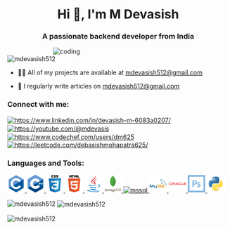 <h1 align="center">Hi 👋, I'm M Devasish</h1>
<h3 align="center">A passionate backend developer from India</h3>
<img align="right" width=400 alt="coding" src=" https://images.app.goo.gl/9oJnG69Zk2igoKaf6">

<p align="left"> <img src="https://komarev.com/ghpvc/?username=mdevasish512&label=Profile%20views&color=0e75b6&style=flat" alt="mdevasish512" /> </p>

- 👨‍💻 All of my projects are available at [mdevasish512@gmail.com](mdevasish512@gmail.com)

- 📝 I regularly write articles on [mdevasish512@gmail.com](mdevasish512@gmail.com)

<h3 align="left">Connect with me:</h3>
<p align="left">
<a href="https://linkedin.com/in/https://www.linkedin.com/in/devasish-m-6083a0207/" target="blank"><img align="center" src="https://raw.githubusercontent.com/rahuldkjain/github-profile-readme-generator/master/src/images/icons/Social/linked-in-alt.svg" alt="https://www.linkedin.com/in/devasish-m-6083a0207/" height="30" width="40" /></a>
<a href="https://www.youtube.com/c/https://youtube.com/@mdevasis" target="blank"><img align="center" src="https://raw.githubusercontent.com/rahuldkjain/github-profile-readme-generator/master/src/images/icons/Social/youtube.svg" alt="https://youtube.com/@mdevasis" height="30" width="40" /></a>
<a href="https://www.codechef.com/users/https://www.codechef.com/users/dm625" target="blank"><img align="center" src="https://cdn.jsdelivr.net/npm/simple-icons@3.1.0/icons/codechef.svg" alt="https://www.codechef.com/users/dm625" height="30" width="40" /></a>
<a href="https://www.leetcode.com/https://leetcode.com/debasishmohapatra625/" target="blank"><img align="center" src="https://raw.githubusercontent.com/rahuldkjain/github-profile-readme-generator/master/src/images/icons/Social/leet-code.svg" alt="https://leetcode.com/debasishmohapatra625/" height="30" width="40" /></a>
</p>

<h3 align="left">Languages and Tools:</h3>
<p align="left"> <a href="https://www.cprogramming.com/" target="_blank" rel="noreferrer"> <img src="https://raw.githubusercontent.com/devicons/devicon/master/icons/c/c-original.svg" alt="c" width="40" height="40"/> </a> <a href="https://www.w3schools.com/cpp/" target="_blank" rel="noreferrer"> <img src="https://raw.githubusercontent.com/devicons/devicon/master/icons/cplusplus/cplusplus-original.svg" alt="cplusplus" width="40" height="40"/> </a> <a href="https://www.w3schools.com/css/" target="_blank" rel="noreferrer"> <img src="https://raw.githubusercontent.com/devicons/devicon/master/icons/css3/css3-original-wordmark.svg" alt="css3" width="40" height="40"/> </a> <a href="https://www.w3.org/html/" target="_blank" rel="noreferrer"> <img src="https://raw.githubusercontent.com/devicons/devicon/master/icons/html5/html5-original-wordmark.svg" alt="html5" width="40" height="40"/> </a> <a href="https://www.java.com" target="_blank" rel="noreferrer"> <img src="https://raw.githubusercontent.com/devicons/devicon/master/icons/java/java-original.svg" alt="java" width="40" height="40"/> </a> <a href="https://www.mongodb.com/" target="_blank" rel="noreferrer"> <img src="https://raw.githubusercontent.com/devicons/devicon/master/icons/mongodb/mongodb-original-wordmark.svg" alt="mongodb" width="40" height="40"/> </a> <a href="https://www.microsoft.com/en-us/sql-server" target="_blank" rel="noreferrer"> <img src="https://www.svgrepo.com/show/303229/microsoft-sql-server-logo.svg" alt="mssql" width="40" height="40"/> </a> <a href="https://www.mysql.com/" target="_blank" rel="noreferrer"> <img src="https://raw.githubusercontent.com/devicons/devicon/master/icons/mysql/mysql-original-wordmark.svg" alt="mysql" width="40" height="40"/> </a> <a href="https://www.oracle.com/" target="_blank" rel="noreferrer"> <img src="https://raw.githubusercontent.com/devicons/devicon/master/icons/oracle/oracle-original.svg" alt="oracle" width="40" height="40"/> </a> <a href="https://www.photoshop.com/en" target="_blank" rel="noreferrer"> <img src="https://raw.githubusercontent.com/devicons/devicon/master/icons/photoshop/photoshop-line.svg" alt="photoshop" width="40" height="40"/> </a> <a href="https://www.python.org" target="_blank" rel="noreferrer"> <img src="https://raw.githubusercontent.com/devicons/devicon/master/icons/python/python-original.svg" alt="python" width="40" height="40"/> </a> </p>

<p><img align="left" src="https://github-readme-stats.vercel.app/api/top-langs?username=mdevasish512&show_icons=true&locale=en&layout=compact" alt="mdevasish512" /></p>

<p>&nbsp;<img align="center" src="https://github-readme-stats.vercel.app/api?username=mdevasish512&show_icons=true&locale=en" alt="mdevasish512" /></p>

<p><img align="center" src="https://github-readme-streak-stats.herokuapp.com/?user=mdevasish512&" alt="mdevasish512" /></p>
